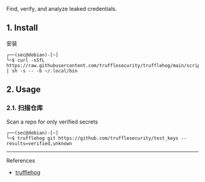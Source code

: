 Find, verify, and analyze leaked credentials.

## 1. Install

安装

```
┌──(sec@debian)-[~]
└─$ curl -sSfL https://raw.githubusercontent.com/trufflesecurity/trufflehog/main/scripts/install.sh | sh -s -- -b ~/.local/bin
```

## 2. Usage

### 2.1. 扫描仓库

Scan a repo for only verified secrets

```
┌──(sec@debian)-[~]
└─$ trufflehog git https://github.com/trufflesecurity/test_keys --results=verified,unknown
```

---

References

- [trufflehog](https://github.com/trufflesecurity/trufflehog)